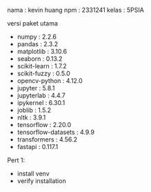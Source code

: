 nama : kevin huang
npm : 2331241
kelas : 5PSIA

versi paket utama
- numpy               : 2.2.6
- pandas              : 2.3.2
- matplotlib          : 3.10.6
- seaborn             : 0.13.2
- scikit-learn        : 1.7.2
- scikit-fuzzy        : 0.5.0
- opencv-python       : 4.12.0
- jupyter             : 5.8.1
- jupyterlab          : 4.4.7
- ipykernel           : 6.30.1
- joblib              : 1.5.2
- nltk                : 3.9.1
- tensorflow          : 2.20.0
- tensorflow-datasets : 4.9.9
- transformers        : 4.56.2
- fastapi             : 0.117.1

Pert 1: 
- install venv
- verify installation